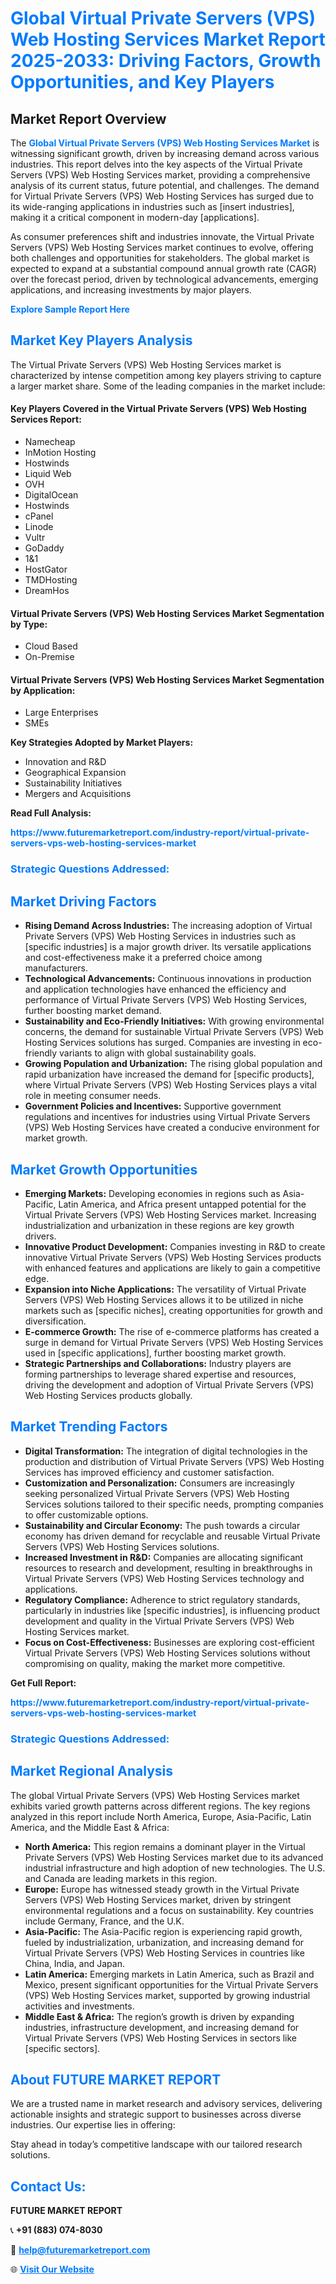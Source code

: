 <h1 style="color: #007BFF;">Global Virtual Private Servers (VPS) Web Hosting Services Market Report 2025-2033: Driving Factors, Growth Opportunities, and Key Players</h1>

<section id="overview">
<h2>Market Report Overview</h2>
<p>The <a href="https://www.futuremarketreport.com/industry-report/virtual-private-servers-vps-web-hosting-services-market" style="color: #007BFF; text-decoration: none;"><strong>Global Virtual Private Servers (VPS) Web Hosting Services Market</strong></a> is witnessing significant growth, driven by increasing demand across various industries. This report delves into the key aspects of the Virtual Private Servers (VPS) Web Hosting Services market, providing a comprehensive analysis of its current status, future potential, and challenges. The demand for Virtual Private Servers (VPS) Web Hosting Services has surged due to its wide-ranging applications in industries such as [insert industries], making it a critical component in modern-day [applications].</p>
<p>As consumer preferences shift and industries innovate, the Virtual Private Servers (VPS) Web Hosting Services market continues to evolve, offering both challenges and opportunities for stakeholders. The global market is expected to expand at a substantial compound annual growth rate (CAGR) over the forecast period, driven by technological advancements, emerging applications, and increasing investments by major players.</p>
</section>

<section id="overview">
<p><a href="https://www.futuremarketreport.com/request-sample/reportId=40978" style="color: #007BFF; text-decoration: none;"><strong>Explore Sample Report Here</strong></a></p>
</section>

<section id="key-players">
<h2 style="color: #007BFF;">Market Key Players Analysis</h2>
<p>The Virtual Private Servers (VPS) Web Hosting Services market is characterized by intense competition among key players striving to capture a larger market share. Some of the leading companies in the market include:</p>
<h4>Key Players Covered in the Virtual Private Servers (VPS) Web Hosting Services Report:</h4>
<ul><li>Namecheap</li><li>InMotion Hosting</li><li>Hostwinds</li><li>Liquid Web</li><li>OVH</li><li>DigitalOcean</li><li>Hostwinds</li><li>cPanel</li><li>Linode</li><li>Vultr</li><li>GoDaddy</li><li>1&amp;1</li><li>HostGator</li><li>TMDHosting</li><li>DreamHos</li></ul>
<h4>Virtual Private Servers (VPS) Web Hosting Services Market Segmentation by Type:</h4>
<ul><li>Cloud Based</li><li>On-Premise</li></ul>

<h4>Virtual Private Servers (VPS) Web Hosting Services Market Segmentation by Application:</h4>
<ul><li>Large Enterprises</li><li>SMEs</li></ul>
<p><strong>Key Strategies Adopted by Market Players:</strong></p>
<ul>
<li>Innovation and R&D</li>
<li>Geographical Expansion</li>
<li>Sustainability Initiatives</li>
<li>Mergers and Acquisitions</li>
</ul>
</section>

<section>
<p><strong>Read Full Analysis: </strong></p><a href="https://www.futuremarketreport.com/industry-report/virtual-private-servers-vps-web-hosting-services-market" style="color: #007BFF; text-decoration: none;"><strong>https://www.futuremarketreport.com/industry-report/virtual-private-servers-vps-web-hosting-services-market</strong></a>
<h3 style="color: #007BFF;">Strategic Questions Addressed:</h3>
</section>

<section id="driving-factors">
<h2 style="color: #007BFF;">Market Driving Factors</h2>
<ul>
<li><strong>Rising Demand Across Industries:</strong> The increasing adoption of Virtual Private Servers (VPS) Web Hosting Services in industries such as [specific industries] is a major growth driver. Its versatile applications and cost-effectiveness make it a preferred choice among manufacturers.</li>
<li><strong>Technological Advancements:</strong> Continuous innovations in production and application technologies have enhanced the efficiency and performance of Virtual Private Servers (VPS) Web Hosting Services, further boosting market demand.</li>
<li><strong>Sustainability and Eco-Friendly Initiatives:</strong> With growing environmental concerns, the demand for sustainable Virtual Private Servers (VPS) Web Hosting Services solutions has surged. Companies are investing in eco-friendly variants to align with global sustainability goals.</li>
<li><strong>Growing Population and Urbanization:</strong> The rising global population and rapid urbanization have increased the demand for [specific products], where Virtual Private Servers (VPS) Web Hosting Services plays a vital role in meeting consumer needs.</li>
<li><strong>Government Policies and Incentives:</strong> Supportive government regulations and incentives for industries using Virtual Private Servers (VPS) Web Hosting Services have created a conducive environment for market growth.</li>
</ul>
</section>

<section id="growth-opportunities">
<h2 style="color: #007BFF;">Market Growth Opportunities</h2>
<ul>
<li><strong>Emerging Markets:</strong> Developing economies in regions such as Asia-Pacific, Latin America, and Africa present untapped potential for the Virtual Private Servers (VPS) Web Hosting Services market. Increasing industrialization and urbanization in these regions are key growth drivers.</li>
<li><strong>Innovative Product Development:</strong> Companies investing in R&D to create innovative Virtual Private Servers (VPS) Web Hosting Services products with enhanced features and applications are likely to gain a competitive edge.</li>
<li><strong>Expansion into Niche Applications:</strong> The versatility of Virtual Private Servers (VPS) Web Hosting Services allows it to be utilized in niche markets such as [specific niches], creating opportunities for growth and diversification.</li>
<li><strong>E-commerce Growth:</strong> The rise of e-commerce platforms has created a surge in demand for Virtual Private Servers (VPS) Web Hosting Services used in [specific applications], further boosting market growth.</li>
<li><strong>Strategic Partnerships and Collaborations:</strong> Industry players are forming partnerships to leverage shared expertise and resources, driving the development and adoption of Virtual Private Servers (VPS) Web Hosting Services products globally.</li>
</ul>
</section>

<section id="trending-factors">
<h2 style="color: #007BFF;">Market Trending Factors</h2>
<ul>
<li><strong>Digital Transformation:</strong> The integration of digital technologies in the production and distribution of Virtual Private Servers (VPS) Web Hosting Services has improved efficiency and customer satisfaction.</li>
<li><strong>Customization and Personalization:</strong> Consumers are increasingly seeking personalized Virtual Private Servers (VPS) Web Hosting Services solutions tailored to their specific needs, prompting companies to offer customizable options.</li>
<li><strong>Sustainability and Circular Economy:</strong> The push towards a circular economy has driven demand for recyclable and reusable Virtual Private Servers (VPS) Web Hosting Services solutions.</li>
<li><strong>Increased Investment in R&D:</strong> Companies are allocating significant resources to research and development, resulting in breakthroughs in Virtual Private Servers (VPS) Web Hosting Services technology and applications.</li>
<li><strong>Regulatory Compliance:</strong> Adherence to strict regulatory standards, particularly in industries like [specific industries], is influencing product development and quality in the Virtual Private Servers (VPS) Web Hosting Services market.</li>
<li><strong>Focus on Cost-Effectiveness:</strong> Businesses are exploring cost-efficient Virtual Private Servers (VPS) Web Hosting Services solutions without compromising on quality, making the market more competitive.</li>
</ul>
</section>

<section>
<p><strong>Get Full Report: </strong></p><a href="https://www.futuremarketreport.com/industry-report/virtual-private-servers-vps-web-hosting-services-market" style="color: #007BFF; text-decoration: none;"><strong>https://www.futuremarketreport.com/industry-report/virtual-private-servers-vps-web-hosting-services-market</strong></a>
<h3 style="color: #007BFF;">Strategic Questions Addressed:</h3>
</section>


<section id="regional-analysis">
<h2 style="color: #007BFF;">Market Regional Analysis</h2>
<p>The global Virtual Private Servers (VPS) Web Hosting Services market exhibits varied growth patterns across different regions. The key regions analyzed in this report include North America, Europe, Asia-Pacific, Latin America, and the Middle East & Africa:</p>
<ul>
<li><strong>North America:</strong> This region remains a dominant player in the Virtual Private Servers (VPS) Web Hosting Services market due to its advanced industrial infrastructure and high adoption of new technologies. The U.S. and Canada are leading markets in this region.</li>
<li><strong>Europe:</strong> Europe has witnessed steady growth in the Virtual Private Servers (VPS) Web Hosting Services market, driven by stringent environmental regulations and a focus on sustainability. Key countries include Germany, France, and the U.K.</li>
<li><strong>Asia-Pacific:</strong> The Asia-Pacific region is experiencing rapid growth, fueled by industrialization, urbanization, and increasing demand for Virtual Private Servers (VPS) Web Hosting Services in countries like China, India, and Japan.</li>
<li><strong>Latin America:</strong> Emerging markets in Latin America, such as Brazil and Mexico, present significant opportunities for the Virtual Private Servers (VPS) Web Hosting Services market, supported by growing industrial activities and investments.</li>
<li><strong>Middle East & Africa:</strong> The region’s growth is driven by expanding industries, infrastructure development, and increasing demand for Virtual Private Servers (VPS) Web Hosting Services in sectors like [specific sectors].</li>
</ul>
</section>

<footer>
<h2 style="color: #007BFF;">About FUTURE MARKET REPORT</h2>
<p>We are a trusted name in market research and advisory services, delivering actionable insights and strategic support to businesses across diverse industries. Our expertise lies in offering:</p>

<p>Stay ahead in today’s competitive landscape with our tailored research solutions.</p>

<h2 style="color: #007BFF;">Contact Us:</h2>
<p><strong>FUTURE MARKET REPORT</strong></p>
<p>📞 <strong>+91 (883) 074-8030</strong></p>
<p>📧 <strong><a href="mailto:help@futuremarketreport.com" style="color: #007BFF;">help@futuremarketreport.com</a></strong></p>
<p>🌐 <strong><a href="https://www.futuremarketreport.com/" style="color: #007BFF;">Visit Our Website</a></strong></p>
</footer>